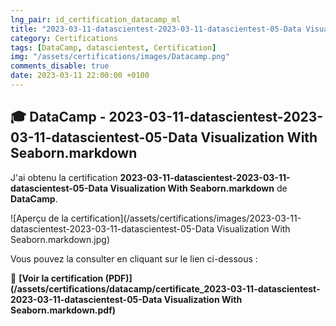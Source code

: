 ```yaml
---
lng_pair: id_certification_datacamp_ml
title: "2023-03-11-datascientest-2023-03-11-datascientest-05-Data Visualization With Seaborn.markdown"
category: Certifications
tags: [DataCamp, datascientest, Certification]
img: "/assets/certifications/images/Datacamp.png"
comments_disable: true
date: 2023-03-11 22:00:00 +0100
---
```


## 🎓 DataCamp - 2023-03-11-datascientest-2023-03-11-datascientest-05-Data Visualization With Seaborn.markdown

J'ai obtenu la certification **2023-03-11-datascientest-2023-03-11-datascientest-05-Data Visualization With Seaborn.markdown** de **DataCamp**.

![Aperçu de la certification](/assets/certifications/images/2023-03-11-datascientest-2023-03-11-datascientest-05-Data Visualization With Seaborn.markdown.jpg)  

Vous pouvez la consulter en cliquant sur le lien ci-dessous :

📜 **[Voir la certification (PDF)](/assets/certifications/datacamp/certificate_2023-03-11-datascientest-2023-03-11-datascientest-05-Data Visualization With Seaborn.markdown.pdf)** 
